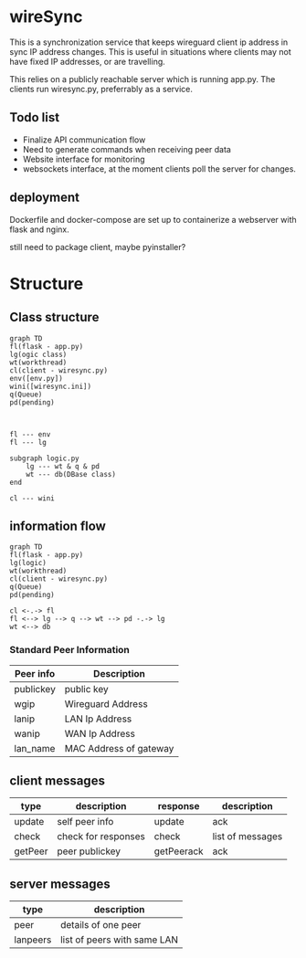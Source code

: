 # wireSync

This is a synchronization service that keeps wireguard client ip address in sync IP address changes.  This is useful in situations where clients may not have fixed IP addresses, or are travelling.  


This relies on a publicly reachable server which is running app.py.  The clients run wiresync.py, preferrably as a service.  


## Todo list

* Finalize API communication flow
* Need to generate commands when receiving peer data
* Website interface for monitoring
* websockets interface, at the moment clients poll the server for changes.

## deployment
Dockerfile and docker-compose are set up to containerize a webserver with flask and nginx.  

still need to package client, maybe pyinstaller?  

# Structure



## Class structure


```mermaid
graph TD
fl(flask - app.py)
lg(ogic class)
wt(workthread)
cl(client - wiresync.py)
env([env.py])
wini([wiresync.ini])
q(Queue)
pd(pending)



fl --- env
fl --- lg

subgraph logic.py
    lg --- wt & q & pd
    wt --- db(DBase class)
end

cl --- wini

```


## information flow
```mermaid
graph TD
fl(flask - app.py)
lg(logic)
wt(workthread)
cl(client - wiresync.py)
q(Queue)
pd(pending)

cl <-.-> fl
fl <--> lg --> q --> wt --> pd -.-> lg
wt <--> db
```


### Standard Peer Information

|Peer info|Description|
|-|-|
|publickey|public key
|wgip|Wireguard Address
|lanip|LAN Ip Address
|wanip|WAN Ip Address
|lan_name|MAC Address of gateway


## client messages

|type|description|response|description
|-|-|-|-|
|update|self peer info| update| ack
|check|check for responses| check | list of messages
|getPeer| peer publickey | getPeerack| ack


## server messages
|type|description
|-|-|
|peer| details of one peer
|lanpeers|list of peers with same LAN


